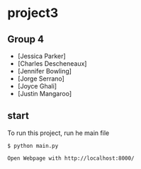 # project3

## Group 4
* [Jessica Parker]
* [Charles Descheneaux]
* [Jennifer Bowling]
* [Jorge Serrano]
* [Joyce Ghali]
* [Justin Mangaroo]

## start
To run this project, run he main file

```
$ python main.py

Open Webpage with http://localhost:8000/

